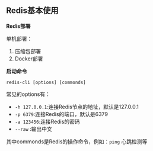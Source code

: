## Redis基本使用
**Redis部署**

单机部署：
1. 压缩包部署
2. Docker部署


**启动命令**
```shell
redis-cli [options] [commonds]
```
常见的options有：

- `-h 127.0.0.1`:连接Redis节点的地址，默认是127.0.0.1
- `-p 6379`:连接Redis的端口，默认是6379
- `-a 123456`:连接Redis的密码
- `--raw` :输出中文

其中commonds是Redis的操作命令，例如：`ping` 心跳检测等